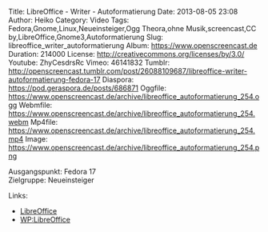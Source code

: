 Title: LibreOffice - Writer - Autoformatierung
Date: 2013-08-05 23:08
Author: Heiko
Category: Video
Tags: Fedora,Gnome,Linux,Neueinsteiger,Ogg Theora,ohne Musik,screencast,CC by,LibreOffice,Gnome3,Autoformatierung
Slug: libreoffice_writer_autoformatierung
Album: https://www.openscreencast.de
Duration: 214000
License: http://creativecommons.org/licenses/by/3.0/
Youtube: ZhyCesdrsRc
Vimeo: 46141832
Tumblr: http://openscreencast.tumblr.com/post/26088109687/libreoffice-writer-autoformatierung-fedora-17
Diaspora: https://pod.geraspora.de/posts/686871
Oggfile: https://www.openscreencast.de/archive/libreoffice_autoformatierung_254.ogg
Webmfile: https://www.openscreencast.de/archive/libreoffice_autoformatierung_254.webm
Mp4file: https://www.openscreencast.de/archive/libreoffice_autoformatierung_254.mp4
Image: https://www.openscreencast.de/archive/libreoffice_autoformatierung_254.png

Ausgangspunkt: Fedora 17  
Zielgruppe: Neueinsteiger  

Links:

  * [LibreOffice](http://de.libreoffice.org/hilfe-kontakt/handbuecher/ "Link zu LibreOffice")
  * [WP:LibreOffice](http://de.wikipedia.org/wiki/Libreoffice "LibreOffice")

